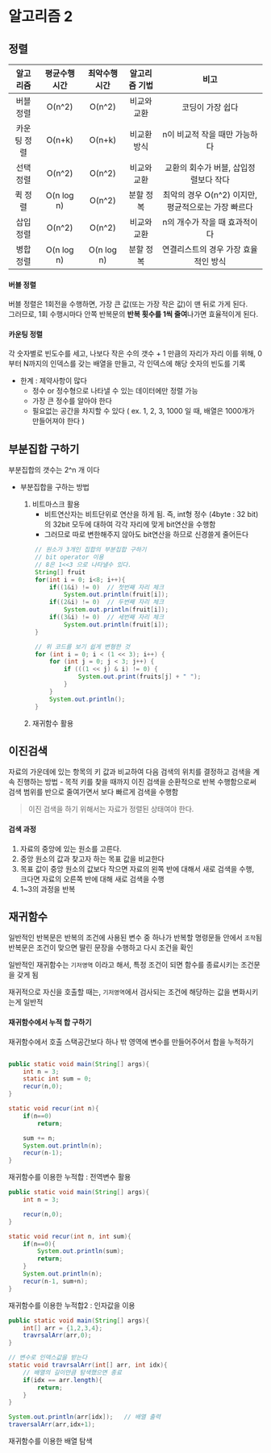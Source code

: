 # 알고리즘 2

## 정렬
|알고리즘|평균수행시간|최악수행시간|알고리즘 기법|비고|
|:---:|:---:|:---:|:---:|:---:|
|버블 정렬|O(n^2)|O(n^2)|비교와 교환|코딩이 가장 쉽다|
|카운팅 정렬|O(n+k)|O(n+k)|비교환 방식|n이 비교적 작을 때만 가능하다|
|선택 정렬|O(n^2)|O(n^2)|비교와 교환|교환의 회수가 버블, 삽입정렬보다 작다|
|퀵 정렬|O(n log n)|O(n^2)|분할 정복|최악의 경우 O(n^2) 이지만, 평균적으로는 가장 빠르다|
|삽입 정렬|O(n^2)|O(n^2)|비교와 교환|n의 개수가 작을 때 효과적이다|
|병합 정렬|O(n log n)|O(n log n)|분할 정복|연결리스트의 경우 가장 효율적인 방식|


#### 버블 정렬
버블 정렬은 1회전을 수행하면, 가장 큰 값(또는 가장 작은 값)이 맨 뒤로 가게 된다.<br>
그러므로, 1회 수행시마다 안쪽 반복문의 **반복 횟수를 1씩 줄여**나가면 효율적이게 된다.

#### 카운팅 정렬
각 숫자별로 빈도수를 세고, 나보다 작은 수의 갯수 + 1 만큼의 자리가 자리
이를 위해, 0부터 N까지의 인덱스를 갖는 배열을 만들고, 각 인덱스에 해당 숫자의 빈도를 기록

- 한계 : 제약사항이 많다
    - 정수 or 정수형으로 나타낼 수 있는 데이터에만 정렬 가능
    - 가장 큰 정수를 알아야 한다
    - 필요없는 공간을 차지할 수 있다 ( ex. 1, 2, 3, 1000 일 때, 배열은 1000개가 만들어져야 한다 )

## 부분집합 구하기
부분집합의 갯수는 2^n 개 이다

- 부분집합을 구하는 방법
    1. 비트마스크 활용
        - 비트연산자는 비트단위로 연산을 하게 됨. 즉, int형 정수 (4byte : 32 bit)의 32bit 모두에 대하여 각각 자리에 맞게 bit연산을 수행함
        - 그러므로 따로 변한해주지 않아도 bit연산을 하므로 신경쓸게 줄어든다

    ```java
        // 원소가 3개인 집합의 부분집합 구하기
        // bit operator 이용
        // 8은 1<<3 으로 나타낼수 있다.
        String[] fruit
        for(int i = 0; i<8; i++){
            if((1&i) != 0)  // 첫번째 자리 체크
                System.out.println(fruit[i]);
            if((2&i) != 0)  // 두번째 자리 체크
                System.out.println(fruit[i]);
            if((3&i) != 0)  // 세번째 자리 체크
                System.out.println(fruit[i]);
        }

        // 위 코드를 보기 쉽게 변형한 것
        for (int i = 0; i < (1 << 3); i++) {
            for (int j = 0; j < 3; j++) {
                if (((1 << j) & i) != 0) {
                    System.out.print(fruits[j] + " ");
                }
            }
            System.out.println();
        }

    ```


    2. 재귀함수 활용


## 이진검색
자료의 가운데에 있는 항목의 키 값과 비교하여 다음 검색의 위치를 결정하고 검색을 계속 진행하는 방법
    - 목적 키를 찾을 때까지 이진 검색을 순환적으로 반복 수행함으로써 검색 범위를 반으로 줄여가면서 보다 빠르게 검색을 수행함
> 이진 검색을 하기 위해서는 자료가 정렬된 상태여야 한다.

#### 검색 과정
1. 자료의 중앙에 있는 원소를 고른다.
2. 중앙 원소의 값과 찾고자 하는 목표 값을 비교한다
3. 목표 값이 중앙 원소의 값보다 작으면 자료의 왼쪽 반에 대해서 새로 검색을 수행, 크다면 자료의 오른쪽 반에 대해 새로 검색을 수행
4. 1~3의 과정을 반복


## 재귀함수
일반적인 반복문은 반복의 조건에 사용된 변수 중 하나가 반복할 명령문들 안에서 `조작`됨
반복문은 조건이 맞으면 딸린 문장을 수행하고 다시 조건을 확인

일반적인 재귀함수는 `기저영역` 이라고 해서, 특정 조건이 되면 함수를 종료시키는 조건문을 갖게 됨

재귀적으로 자신을 호출할 때는, `기저영역`에서 검사되는 조건에 해당하는 값을 변화시키는게 일반적

#### 재귀함수에서 누적 합 구하기
재귀함수에서 호출 스택공간보다 하나 밖 영역에 변수를 만들어주어서 합을 누적하기
```java

public static void main(String[] args){
    int n = 3;
    static int sum = 0;
    recur(n,0);
}

static void recur(int n){
    if(n==0)
        return;

    sum += n;
    System.out.println(n);
    recur(n-1);
}
```
<span>재귀함수를 이용한 누적합 : 전역변수 활용</span>
```java
public static void main(String[] args){
    int n = 3;

    recur(n,0);
}

static void recur(int n, int sum){
    if(n==0){
        System.out.println(sum);
        return;
    }
    System.out.println(n);
    recur(n-1, sum+n);
}
```
<span> 재귀함수를 이용한 누적합2 : 인자값을 이용</span>


```java
public static void main(String[] args){
    int[] arr = {1,2,3,4};
    travrsalArr(arr,0);
}

// 변수로 인덱스값을 받는다
static void travrsalArr(int[] arr, int idx){
    // 배열의 길이만큼 탐색했으면 종료
    if(idx == arr.length){
        return;
    }
}

System.out.println(arr[idx]);   // 배열 출력
traversalArr(arr,idx+1);
```
<span>재귀함수를 이용한 배열 탐색</span>